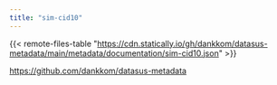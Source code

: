 ```yaml
---
title: "sim-cid10"
---
```


{{< remote-files-table "https://cdn.statically.io/gh/dankkom/datasus-metadata/main/metadata/documentation/sim-cid10.json" >}}

https://github.com/dankkom/datasus-metadata
